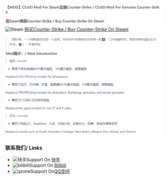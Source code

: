 ![输入图片说明](IMG_20231203_012917.png)
![Steam](https://ts2.cn.mm.bing.net/th?id=ODLS.8b04067f-1ea4-4385-8b8c-f8f819a33595&w=32&h=32&qlt=90&pcl=fffffa&o=6&pid=1.2)
[购买Counter-Strike / Buy Counter-Strike On Steam](https://store.steampowered.com/widget/10/)

![输入图片说明](IMG_20231203_012929.png)
### 联系我们/ Links
- ![快手](https://ts1.cn.mm.bing.net/th?id=ODLS.b6a1e5f0-4f6d-47e5-a048-003ff0211913&w=32&h=32&qlt=96&pcl=fffffa&o=6&pid=1.2)Support On [快手](https://www.kuaishou.com/profile/3xhz6imp3u8us3i)
- ![bilibili](https://ts2.cn.mm.bing.net/th?id=ODLS.e42d2c4d-ad65-4c7a-b0fd-817a1c3bed01&w=32&h=32&qlt=90&pcl=fffffa&o=6&pid=1.2)Support On [Bilibili](https://space.bilibili.com/2048173282)
- ![qzone](https://ts1.cn.mm.bing.net/th?id=ODLS.ed316aa1-a861-4a58-8a90-58959ec04d91&w=32&h=32&qlt=90&pcl=fffffa&o=6&pid=1.2)Support On[QQ空间](https://user.qzone.qq.com/2716842407)
